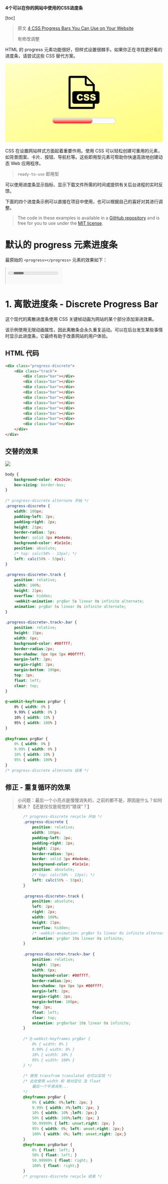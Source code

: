 **4个可以在你的网站中使用的CSS进度条**

[toc]

> 原文 [4 CSS Progress Bars You Can Use on Your Website](https://www.makeuseof.com/css-progress-bar-examples/)
> 
> 有修改调整

HTML 的 progress 元素功能很好，但样式设置很棘手。如果你正在寻找更好看的进度条，请尝试这些 CSS 替代方案。

![](img/20230309171345.png)

CSS 在设置网站样式方面起着重要作用。使用 CSS 可以轻松创建可重用的元素，如背景图案、卡片、按钮、导航栏等。这些即用型元素可帮助你快速高效地创建动态 Web 应用程序。

> `ready-to-use` 即用型

可以使用进度条显示指标、显示下载文件所需的时间或提供有关后台进程的实时反馈。

下面的四个进度条示例可以直接在项目中使用，也可以根据自己的喜好对其进行调整。

> The code in these examples is available in a [GitHub repository](https://github.com/Yuvrajchandra/CSS-Progress-Bar) and is free for you to use under the [MIT license](https://choosealicense.com/licenses/mit/).

# 默认的 progress 元素进度条

最原始的 `<progress></progress>` 元素的效果如下：

![](./img/GIF_HTML5_progress_elemet_default.gif)

# 1. 离散进度条 - Discrete Progress Bar

这个现代的离散进度条使用 CSS 关键帧动画为网站的某个部分添加渐进效果。

该示例使用无限动画属性，因此离散条会永久重复运动。可以在后台发生某些事情时显示此进度条，它最终有助于改善网站的用户体验。

## HTML 代码

```html
<div class="progress-discrete">
    <div class="track">
        <div class="bar"></div>
        <div class="bar"></div>
        <div class="bar"></div>
        <div class="bar"></div>
        <div class="bar"></div>
        <div class="bar"></div>
        <div class="bar"></div>
        <div class="bar"></div>
        <div class="bar"></div>
        <div class="bar"></div>
    </div>
</div>
```

## 交替的效果

![](/img/GIF_progress_discrete_alternate.gif)

```css
body {
    background-color: #2e2e2e;
    box-sizing: border-box;
}

/* progress-discrete alternate 开始 */
.progress-discrete {
    width: 100px;
    padding-left: 2px;
    padding-right: 2px;
    height: 21px;
    border-radius: 5px;
    border: solid 3px #4e4e4e;
    background-color: #1e1e1e;
    position: absolute;
    /* top: calc(50% - 13px); */
    left: calc(50% - 53px);
}

.progress-discrete>.track {
    position: relative;
    width: 100%;
    height: 21px;
    overflow: hidden;
    -webkit-animation: prgBar 5s linear 0s infinite alternate;
    animation: prgBar 5s linear 0s infinite alternate;
}

.progress-discrete>.track>.bar {
    position: relative;
    height: 15px;
    width: 6px;
    background-color: #00ffff;
    border-radius:2px;
    box-shadow: 0px 0px 5px #00ffff;
    margin-left: 2px;
    margin-right: 2px;
    margin-bottom: 100px;
    top: 3px;
    float: left;
    clear: top;
}

@-webkit-keyframes prgBar {
    0% { width: 0% }
    9.99% { width: 0% }
    10% { width: 10% }
    95% { width: 100% }
}

@keyframes prgBar {
    0% { width: 0% }
    9.99% { width: 0% }
    10% { width: 10% }
    95% { width: 100% }
}
/* progress-discrete alternate 结束 */
```

## 修正 - 重复循环的效果

> 小问题：最后一个小亮点是慢慢消失的，之前的都不是，原因是什么？如何解决？【还是仅仅是视觉的“错误”？】

```css
        /* progress-discrete recycle 开始 */
        .progress-discrete {
            position: relative;
            width: 100px;
            padding-left: 2px;
            padding-right: 2px;
            height: 21px;
            border-radius: 5px;
            border: solid 3px #4e4e4e;
            background-color: #1e1e1e;
            position: absolute;
            /* top: calc(50% - 13px); */
            left: calc(50% - 53px);
        }

        .progress-discrete>.track {
            position: absolute;
            left: 2px;
            right: 2px;
            width: 100%;
            height: 21px;
            overflow: hidden;
            /* -webkit-animation: prgBar 5s linear 0s infinite alternate; */
            animation: prgBar 10s linear 0s infinite;
        }

        .progress-discrete>.track>.bar {
            position: relative;
            height: 15px;
            width: 6px;
            background-color: #00ffff;
            border-radius:2px;
            box-shadow: 0px 0px 5px #00ffff;
            margin-left: 2px;
            margin-right: 2px;
            margin-bottom: 100px;
            top: 3px;
            float: left;
            clear: top;
            animation: prgBarbar 10s linear 0s infinite;
        }

        /* @-webkit-keyframes prgBar {
            0% { width: 0% }
            9.99% { width: 0% }
            10% { width: 10% }
            95% { width: 100% }
        } */

        /* 使用 transfrom translateX 也可以实现 */
        /* 此处使用 width 和 绝对定位 及 float
            最后一个平滑消失...
        */
        @keyframes prgBar {
            0% { width: 0%;left: 2px; }
            9.99% { width: 0%;left: 2px; }
            10% { width: 10% ;left: 2px;}
            50% { width: 100%;left: 2px; }
            50.99999% { left: unset;right: 2px; }
            95% { width: 0%; left: unset;right: 2px;}
            100% { width: 0%; left: unset;right: 2px;}
        }
        @keyframes prgBarbar {
            0% { float: left; }
            50% { float: left; }
            50.99999% { float: right; }
            100% { float: right;}
        }
        /* progress-discrete recycle 结束 */
```

